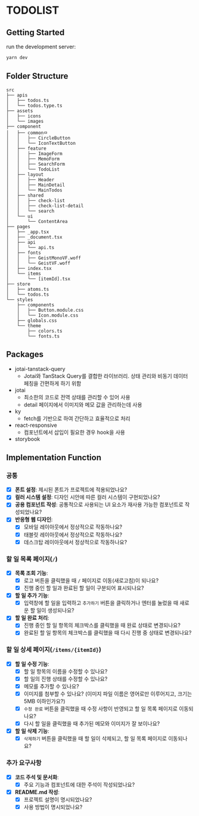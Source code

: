 # TODOLIST

## Getting Started

run the development server:

```bash
yarn dev
```

## Folder Structure

```
src
├── apis
│   ├── todos.ts
│   └── todos.type.ts
├── assets
│   ├── icons
│   └── images
├── component
│   ├── commonㅁ
│   │   ├── CircleButton
│   │   └── IconTextButton
│   ├── feature
│   │   ├── ImageForm
│   │   ├── MemoForm
│   │   ├── SearchForm
│   │   └── TodoList
│   ├── layout
│   │   ├── Header
│   │   ├── MainDetail
│   │   └── MainTodos
│   ├── shared
│   │   ├── check-list
│   │   ├── check-list-detail
│   │   └── search
│   └── ui
│       └── ContentArea
├── pages
│   ├── _app.tsx
│   ├── _document.tsx
│   ├── api
│   │   └── api.ts
│   ├── fonts
│   │   ├── GeistMonoVF.woff
│   │   └── GeistVF.woff
│   ├── index.tsx
│   └── items
│       └── [itemId].tsx
├── store
│   ├── atoms.ts
│   └── todos.ts
└── styles
    ├── components
    │   ├── Button.module.css
    │   └── Icon.module.css
    ├── globals.css
    └── theme
        ├── colors.ts
        └── fonts.ts
```

## Packages

- jotai-tanstack-query
  - Jotai와 TanStack Query를 결합한 라이브러리. 상태 관리와 비동기 데이터 페칭을 간편하게 하기 위함
- jotai
  - 최소한의 코드로 전역 상태를 관리할 수 있어 사용
  - detail 페이지에서 이미지와 메모 값을 관리하는데 사용
- ky
  - fetch를 기반으로 하여 간단하고 효율적으로 처리
- react-responsive
  - 컴포넌트에서 삽입이 필요한 경우 hook을 사용
- storybook

## Implementation Function

### **공통**

- [x] **폰트 설정**: 제시된 폰트가 프로젝트에 적용되었나요?
- [x] **컬러 시스템 설정**: 디자인 시안에 따른 컬러 시스템이 구현되었나요?
- [x] **공용 컴포넌트 작성**: 공통적으로 사용되는 UI 요소가 재사용 가능한 컴포넌트로 작성되었나요?
- [x] **반응형 웹 디자인**:
  - [x] 모바일 레이아웃에서 정상적으로 작동하나요?
  - [x] 태블릿 레이아웃에서 정상적으로 작동하나요?
  - [x] 데스크탑 레이아웃에서 정상적으로 작동하나요?

### **할 일 목록 페이지(`/`)**

- [x] **목록 조회 기능**:
  - [x] 로고 버튼을 클릭했을 때 `/` 페이지로 이동(새로고침)이 되나요?
  - [x] 진행 중인 할 일과 완료된 할 일이 구분되어 표시되나요?
- [x] **할 일 추가 기능**:
  - [x] 입력창에 할 일을 입력하고 `추가하기` 버튼을 클릭하거나 엔터를 눌렀을 때 새로운 할 일이 생성되나요?
- [x] **할 일 완료 처리**:
  - [x] 진행 중인 할 일 항목의 체크박스를 클릭했을 때 완료 상태로 변경되나요?
  - [x] 완료된 할 일 항목의 체크박스를 클릭했을 때 다시 진행 중 상태로 변경되나요?

### **할 일 상세 페이지(`/items/{itemId}`)**

- [x] **할 일 수정 기능**:
  - [x] 할 일 항목의 이름을 수정할 수 있나요?
  - [x] 할 일의 진행 상태를 수정할 수 있나요?
  - [x] 메모를 추가할 수 있나요?
  - [x] 이미지를 첨부할 수 있나요? (이미지 파일 이름은 영어로만 이루어지고, 크기는 5MB 이하인가요?)
  - [x] `수정 완료` 버튼을 클릭했을 때 수정 사항이 반영되고 할 일 목록 페이지로 이동되나요?
  - [x] 다시 할 일을 클릭했을 때 추가된 메모와 이미지가 잘 보이나요?
- [x] **할 일 삭제 기능**:
  - [x] `삭제하기` 버튼을 클릭했을 때 할 일이 삭제되고, 할 일 목록 페이지로 이동되나요?

### **추가 요구사항**

- [x] **코드 주석 및 문서화**:
  - [x] 주요 기능과 컴포넌트에 대한 주석이 작성되었나요?
- [x] **README.md 작성**:
  - [x] 프로젝트 설명이 명시되었나요?
  - [x] 사용 방법이 명시되었나요?

